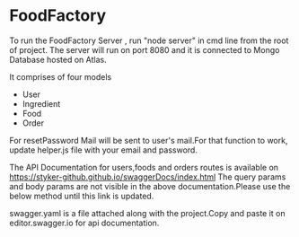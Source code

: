 # FoodFactory

To run the FoodFactory Server , run "node server" in cmd line from the root of project.
The server will run on port 8080 and it is connected to Mongo Database hosted on Atlas.

It comprises of four models
* User
* Ingredient
* Food
* Order

For resetPassword Mail will be sent to user's mail.For that function to work, update helper.js file with your email and password.

The API Documentation for users,foods and orders routes is available on https://styker-github.github.io/swaggerDocs/index.html 
The query params and body params are not visible in the above documentation.Please use the below method until this link is updated.

swagger.yaml is a file attached along with the project.Copy and paste it on editor.swagger.io for api documentation.
